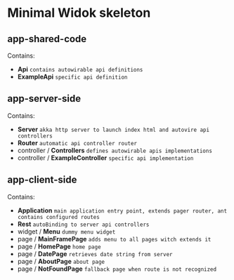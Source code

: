 # Minimal Widok skeleton #

## app-shared-code

Contains:
 * **Api** ```contains autowirable api definitions```
 * **ExampleApi** ```specific api definition```
 
## app-server-side

Contains:
 * **Server** ```akka http server to launch index html and autovire api controllers```
 * **Router** ```automatic api controller router```
 * controller / **Controllers** ```defines autowirable apis implementations```
 * controller / **ExampleController** ```specific api implementation```
 
## app-client-side

Contains:
 * **Application** ```main application entry point, extends pager router, ant contains configured routes```
 * **Rest** ```autoBinding to server api controllers```
 * widget / **Menu** ```dummy menu widget```
 * page / **MainFramePage** ```adds menu to all pages witch extends it```
 * page / **HomePage** ```home page```
 * page / **DatePage** ```retrieves date string from server```
 * page / **AboutPage** ```about page```
 * page / **NotFoundPage** ```fallback page when route is not recognized```